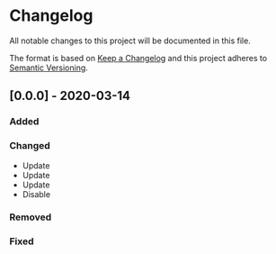 # Changelog

All notable changes to this project will be documented in this file.

The format is based on [Keep a Changelog](http://keepachangelog.com/en/1.0.0/)
and this project adheres to
[Semantic Versioning](http://semver.org/spec/v2.0.0.html).

## [0.0.0] - 2020-03-14

### Added


### Changed

- Update
- Update
- Update
- Disable

### Removed


### Fixed

